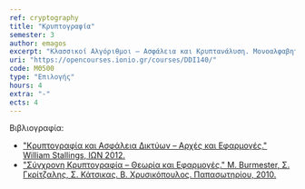 ```yaml
---
ref: cryptography
title: "Κρυπτογραφία"
semester: 3
author: emagos
excerpt: "Κλασσικοί Αλγόριθμοι – Ασφάλεια και Κρυπτανάλυση. Μονοαλφαβητικοί Αλγόριθμοι Αντικατάστασης: Αλγόριθμος Ολίσθησης, Γενικευμένος Αλγόριθμος Αντικατάστασης, Αλγόριθμος Affine. Πολυαλφαβητικοί Αλγόριθμοι Αντικατάστασης: Αλγόριθμος Vigenere, Αλγόριθμος Hill. Κλασσικοί Αλγόριθμοι Αναδιάταξης: Αλγόριθμος Μετάθεσης. Απόλυτη και Υπολογιστική Ασφάλεια. Ο Αλγόριθμος One-Time-Pad (OTP). Εντροπία και Ασφάλεια Κρυπτοαλγορίθμων. Πλεονασμός Φυσικής Γλώσσας και Ασφάλεια. Απόσταση Ενοποίησης. Τυχαιότητα και Ψευδοτυχαιότητα: Γεννήτορες παραγωγής ψευδοτυχαιότητας. Μοντέρνα Συμμετρικά Κρυπτοσυστήματα: Αλγόριθμοι Τμήματος και Αλγόριθμοι Ροής. Αλγόριθμος DES, Αλγόριθμος Triple-DES, Αλγόριθμος S/DES. Tρόποι λειτουργίας συμμετρικών αλγορίθμων: Τρόποι ECB, CBC, OFB, CFB, CTR. Ακεραιότητα με Μονόδρομες Συναρτήσεις Hash: Σχεδίαση και Ασφάλεια συναρτήσεων Hash, εφαρμογές στην ασφάλεια συστημάτων και δικτύων. Αυθεντικότητα με Συναρτήσεις MAC: Σχεδίαση και ασφάλεια συναρτήσεων MAC, εφαρμογές στην ασφάλεια συστημάτων και δικτύων. Συνδυασμένες υπηρεσίες: Εμπιστευτικότητα και Αυθεντικότητα με συμμετρικά συστήματα. Ασύμμετρα Συστήματα ΔΚ. Κρυπτογράφηση με τον Αλγόριθμο RSA. O Αλγόριθμος Rabin. Ντετερμινιστική και Πιθανοτική Κρυπτογράφηση με ΔΚ. Ο Αλγόριθμος  κρυπτογράφησης Elgamal. Ο Αλγόριθμος Κρυπτογράφησης Goldwasser-Micali. Ψηφιακή Υπογραφή με αλγορίθμους ΔΚ. Ψηφιακή Υπογραφή με τον Αλγόριθμο RSA. Συνδυασμένες υπηρεσίες: Εμπιστευτικότητα και Αυθεντικότητα με κρυπτοσυστήματα ΔΚ. Διαχείριση Δημόσιου Κλειδιού: Πιστοποιητικά Χ.509. Κεντρικά Μοντέλα Εμπιστοσύνης – Υποδομές ΔΚ: Ιεραρχική πιστοποίηση, Δια-πιστοποίηση, Ιεραρχίες Πολλών Επιπέδων. Μοντέλα Κατανεμημένης Εμπιστοσύνης. Το μοντέλο PGP. Εφαρμογές κρυπτοαλγορίθμων στην ασφάλεια συστημάτων και δικτύων."
uri: "https://opencourses.ionio.gr/courses/DDI140/"
code: ΜΘ500
type: "Επιλογής"
hours: 4
extra: "-"
ects: 4
---
```



Βιβλιογραφία: 
  - ["Κρυπτογραφία και Ασφάλεια Δικτύων – Αρχές και Εφαρμογές." William Stallings, ΙΩΝ 2012.](https://service.eudoxus.gr/search/#a/id:12777632/0)
  - ["Σύγχρονη Κρυπτογραφία – Θεωρία και Εφαρμογές." M. Burmester, Σ. Γκρίτζαλης, Σ. Κάτσικας. Β. Χρυσικόπουλος. Παπασωτηρίου, 2010.](https://service.eudoxus.gr/search/#a/id:9771/0)
  

